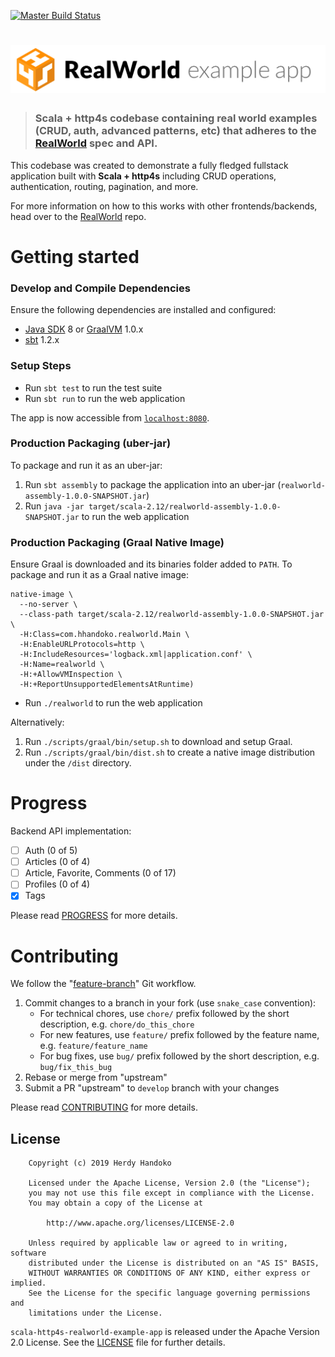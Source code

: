 [![Master Build Status](https://api.travis-ci.org/hhandoko/scala-http4s-realworld-example-app.svg?branch=master)](https://travis-ci.org/hhandoko/scala-http4s-realworld-example-app)

# ![RealWorld Example App using Scala and http4s](media/http4s-realworld-logo.png)

> ### Scala + http4s codebase containing real world examples (CRUD, auth, advanced patterns, etc) that adheres to the [RealWorld](https://github.com/gothinkster/realworld) spec and API.

This codebase was created to demonstrate a fully fledged fullstack application built with **Scala + http4s** including CRUD operations, authentication, routing, pagination, and more.

For more information on how to this works with other frontends/backends, head over to the [RealWorld](https://github.com/gothinkster/realworld) repo.

# Getting started

### Develop and Compile Dependencies

Ensure the following dependencies are installed and configured:

  - [Java SDK] 8 or [GraalVM] 1.0.x
  - [sbt] 1.2.x

### Setup Steps

  - Run `sbt test` to run the test suite
  - Run `sbt run` to run the web application

The app is now accessible from [`localhost:8080`](http://localhost:8080).

### Production Packaging (uber-jar)

To package and run it as an uber-jar:

  1. Run `sbt assembly` to package the application into an uber-jar (`realworld-assembly-1.0.0-SNAPSHOT.jar`)
  1. Run `java -jar target/scala-2.12/realworld-assembly-1.0.0-SNAPSHOT.jar` to run the web application

### Production Packaging (Graal Native Image)

Ensure Graal is downloaded and its binaries folder added to `PATH`. To package and run it as a Graal native image:

```shell
native-image \
  --no-server \
  --class-path target/scala-2.12/realworld-assembly-1.0.0-SNAPSHOT.jar \
  -H:Class=com.hhandoko.realworld.Main \
  -H:EnableURLProtocols=http \
  -H:IncludeResources='logback.xml|application.conf' \
  -H:Name=realworld \
  -H:+AllowVMInspection \
  -H:+ReportUnsupportedElementsAtRuntime)
```

  - Run `./realworld` to run the web application

Alternatively:

  1. Run `./scripts/graal/bin/setup.sh` to download and setup Graal.
  1. Run `./scripts/graal/bin/dist.sh` to create a native image distribution under the `/dist` directory.

# Progress

Backend API implementation:

  - [ ] Auth (0 of 5)
  - [ ] Articles (0 of 4)
  - [ ] Article, Favorite, Comments (0 of 17)
  - [ ] Profiles (0 of 4)
  - [x] Tags

Please read [PROGRESS] for more details.

# Contributing

We follow the "[feature-branch]" Git workflow.

  1. Commit changes to a branch in your fork (use `snake_case` convention):
     - For technical chores, use `chore/` prefix followed by the short description, e.g. `chore/do_this_chore`
     - For new features, use `feature/` prefix followed by the feature name, e.g. `feature/feature_name`
     - For bug fixes, use `bug/` prefix followed by the short description, e.g. `bug/fix_this_bug`
  1. Rebase or merge from "upstream"
  1. Submit a PR "upstream" to `develop` branch with your changes

Please read [CONTRIBUTING] for more details.


## License

```
    Copyright (c) 2019 Herdy Handoko

    Licensed under the Apache License, Version 2.0 (the "License");
    you may not use this file except in compliance with the License.
    You may obtain a copy of the License at

        http://www.apache.org/licenses/LICENSE-2.0

    Unless required by applicable law or agreed to in writing, software
    distributed under the License is distributed on an "AS IS" BASIS,
    WITHOUT WARRANTIES OR CONDITIONS OF ANY KIND, either express or implied.
    See the License for the specific language governing permissions and
    limitations under the License.
```

`scala-http4s-realworld-example-app` is released under the Apache Version 2.0 License. See the [LICENSE] file for further details.


[CONTRIBUTING]: https://github.com/hhandoko/scala-http4s-realworld-example-app/blob/master/CONTRIBUTING.md
[feature-branch]: http://nvie.com/posts/a-successful-git-branching-model/
[GraalVM]: https://www.graalvm.org/
[Java SDK]: https://adoptopenjdk.net/
[LICENSE]: https://github.com/hhandoko/scala-http4s-realworld-example-app/blob/master/LICENSE
[PROGRESS]: https://github.com/hhandoko/scala-http4s-realworld-example-app/blob/master/PROGRESS.md
[sbt]: https://www.scala-sbt.org/
